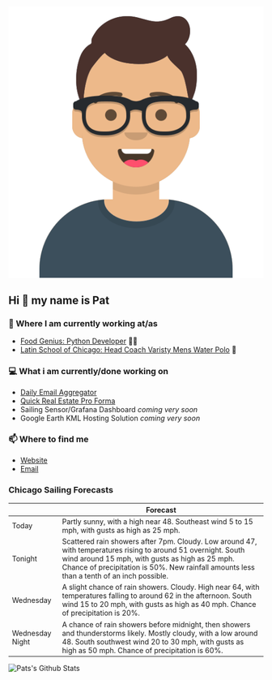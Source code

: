 [![Social banner for p-j-falconer](https://raw.githubusercontent.com/P-J-FALCONER/P-J-FALCONER/master/assets/avataaars.svg)](https://patfalconer.com/)
## Hi :wave: my name is Pat

### 💼 Where I am currently working at/as
- [Food Genius: Python Developer](https://getfoodgenius.com/) 🍔🐍
- [Latin School of Chicago: Head Coach Varisty Mens Water Polo](https://www.latinschool.org/) 🤽


### 💻 What i am currently/done working on
 - [Daily Email Aggregator](https://github.com/P-J-FALCONER/dott_daily_mail)
 - [Quick Real Estate Pro Forma](https://github.com/P-J-FALCONER/henry)
 - Sailing Sensor/Grafana Dashboard *coming very soon*
 - Google Earth KML Hosting Solution *coming very soon*

### 📫 Where to find me
 - [Website](https://patfalconer.com/)
 - [Email](mailto:patrick.j.falconer@gmail.com)


### Chicago Sailing Forecasts
|   | Forecast  |
|---|---|
| Today | Partly sunny, with a high near 48. Southeast wind 5 to 15 mph, with gusts as high as 25 mph. |
| Tonight | Scattered rain showers after 7pm. Cloudy. Low around 47, with temperatures rising to around 51 overnight. South wind around 15 mph, with gusts as high as 25 mph. Chance of precipitation is 50%. New rainfall amounts less than a tenth of an inch possible. |
| Wednesday | A slight chance of rain showers. Cloudy. High near 64, with temperatures falling to around 62 in the afternoon. South wind 15 to 20 mph, with gusts as high as 40 mph. Chance of precipitation is 20%. |
| Wednesday Night | A chance of rain showers before midnight, then showers and thunderstorms likely. Mostly cloudy, with a low around 48. South southwest wind 20 to 30 mph, with gusts as high as 50 mph. Chance of precipitation is 60%. |

![Pats's Github Stats](https://github-readme-stats.vercel.app/api?username=p-j-falconer&show_icons=true&theme=radical)
